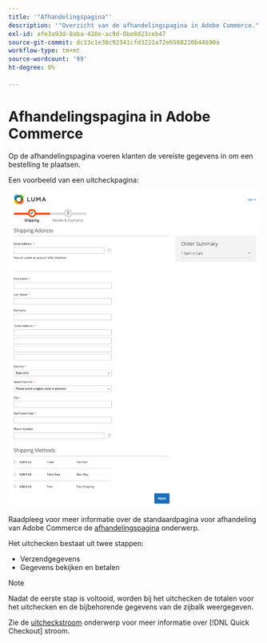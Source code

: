 ```yaml
---
title: '"Afhandelingspagina"'
description: '"Overzicht van de afhandelingspagina in Adobe Commerce."'
exl-id: afe3a93d-8aba-428e-ac9d-0be8d23ceb47
source-git-commit: dc13c1e38c92341cfd3221a72e6568220b44690a
workflow-type: tm+mt
source-wordcount: '99'
ht-degree: 0%

---
```


# Afhandelingspagina in Adobe Commerce

Op de afhandelingspagina voeren klanten de vereiste gegevens in om een bestelling te plaatsen.

Een voorbeeld van een uitcheckpagina:

![Afhandelingspagina](assets/checkout-page.png)

Raadpleeg voor meer informatie over de standaardpagina voor afhandeling van Adobe Commerce de [afhandelingspagina](https://docs.magento.com/user-guide/quick-tour/checkout-page.html) onderwerp.

Het uitchecken bestaat uit twee stappen:

- Verzendgegevens
- Gegevens bekijken en betalen

>[!NOTE]
>
> Nadat de eerste stap is voltooid, worden bij het uitchecken de totalen voor het uitchecken en de bijbehorende gegevens van de zijbalk weergegeven.

Zie de [uitcheckstroom](../quick-checkout/checkout-flow.md) onderwerp voor meer informatie over [!DNL Quick Checkout] stroom.
